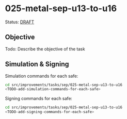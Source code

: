 # 025-metal-sep-u13-to-u16

Status: [DRAFT]()

## Objective

Todo: Describe the objective of the task

## Simulation & Signing

Simulation commands for each safe:
```bash
cd src/improvements/tasks/sep/025-metal-sep-u13-to-u16
<TODO-add-simulation-commands-for-each-safe>
```

Signing commands for each safe:
```bash
cd src/improvements/tasks/sep/025-metal-sep-u13-to-u16
<TODO-add-signing-commands-for-each-safe>
```
